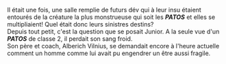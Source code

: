 Il était une fois, une salle remplie de futurs dév qui à leur insu étaient entourés de la créature la plus monstrueuse qui soit les ***PATOS*** et elles se multipliaient! Quel était donc leurs sinistres destins? </br>
Depuis tout petit, c'est la question que se posait Junior. A la seule vue d'un ***PATOS*** de classe 2, il perdait son sang froid.</br>
Son père et coach, Alberich Vilnius, se demandait encore à l'heure actuelle comment un homme comme lui avait pu engendrer un être aussi fragile. 
